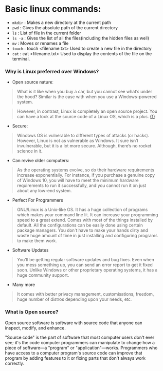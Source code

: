 # Basic linux commands:

* `mkdir` : Makes a new directory at the current path
* `pwd` : Gives the absolute path of the current directory
* `ls` : List of file in the current folder
* `ls -a` : Gives the list of all the files(including the hidden files as well)
* `mv` : Moves or renames a file
* `touch` : touch <filename.txt>  Used to create a new file in the directory
* `cat` : cat <filename.txt> Used to display the contents of the file on the terminal.


### Why is Linux preferred over Windows?

* Open source nature:
> What is it like when you buy a car, but you cannot see what’s under the hood? Similar is the case with when you use a Windows-powered system.

> However, in contrast, Linux is completely an open source project. You can have a look at the source code of a Linux OS, which is a plus.
[(1)](https://i.imgur.com/tJ2JEVb.jpg)

* Secure:
> Windows OS is vulnerable to different types of attacks (or hacks). However, Linux is not as vulnerable as Windows. It sure isn’t invulnerable, but it is a lot more secure. Although, there’s no rocket science in it.

* Can revive older computers:
> As the operating systems evolve, so do their hardware requirements increase exponentially. For instance, if you purchase a genuine copy of Windows 10, you will have to meet the minimum hardware requirements to run it successfully, and you cannot run it on just about any low-end system.

* Perfect For Programmers
> GNU/Linux is a Unix-like OS. It has a huge collection of programs which makes your command line lit. It can increase your programming speed to a great extend. Comes with most of the things installed by default. All the configurations can be easily done using certain package managers. You don't have to make your hands dirty and waste huge amount of time in just installing and configuring programs to make them work.

* Software Updates
> You'll be getting regular software updates and bug fixes. Even when you mess something up, you can send an error report to get it fixed soon. Unlike Windows or other proprietary operating systems, it has a huge community support.

* Many more
> It comes with better privacy management, customisations, freedom, huge number of distros depending upon your needs, etc.

### What is Open source?

Open source software is software with source code that anyone can inspect, modify, and enhance.

"Source code" is the part of software that most computer users don't ever see; it's the code computer programmers can manipulate to change how a piece of software—a "program" or "application"—works. Programmers who have access to a computer program's source code can improve that program by adding features to it or fixing parts that don't always work correctly.
